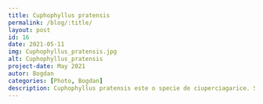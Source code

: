 ```yaml
---
title: Cuphophyllus pratensis  
permalink: /blog/:title/
layout: post
id: 16
date: 2021-05-11
img: Cuphophyllus_pratensis.jpg
alt: Cuphophyllus_pratensis 
project-date: May 2021
autor: Bogdan
categories: [Photo, Bogdan]
description: Cuphophyllus pratensis este o specie de ciuperciagarice. Se gaseste in zonele temperate pe campuri si este verde cand e tanara. Este comestibila si comercializata .
---
```

